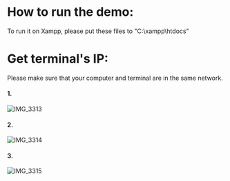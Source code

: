 # How to run the demo:
To run it on Xampp, please put these files to "C:\xampp\htdocs" <br>

# Get terminal's IP:
Please make sure that your computer and terminal are in the same network.

#### 1.
![IMG_3313](https://user-images.githubusercontent.com/58466073/174935867-53f583d4-9c5a-4766-b0b7-8d55635dba55.jpg)
#### 2.
![IMG_3314](https://user-images.githubusercontent.com/58466073/174935872-22f14b07-d89f-41cc-87c2-fc438d8681cb.jpg)
#### 3.
![IMG_3315](https://user-images.githubusercontent.com/58466073/174935874-e9d0d0d0-6f0a-4905-b599-a5906b14a380.jpg)
